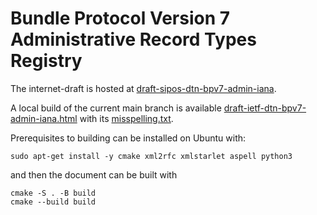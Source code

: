 # Bundle Protocol Version 7 Administrative Record Types Registry

The internet-draft is hosted at [draft-sipos-dtn-bpv7-admin-iana](https://datatracker.ietf.org/doc/draft-sipos-dtn-bpv7-admin-iana/).

A local build of the current main branch is available [draft-ietf-dtn-bpv7-admin-iana.html](https://briansipos.github.io/dtn-bpv7-admin-iana/draft-ietf-dtn-bpv7-admin-iana.html) with its [misspelling.txt](https://briansipos.github.io/dtn-bpv7-admin-iana/misspelling.txt).

Prerequisites to building can be installed on Ubuntu with:
```
sudo apt-get install -y cmake xml2rfc xmlstarlet aspell python3
```
and then the document can be built with
```
cmake -S . -B build
cmake --build build
```

